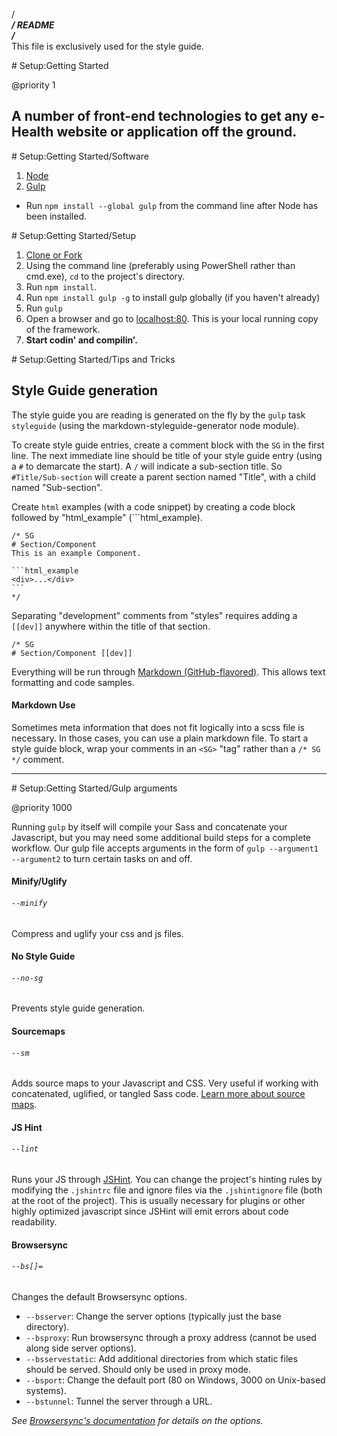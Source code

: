 /*************************\
/ 		README            \
/*************************\
This file is exclusively used for the style guide.


<SG>
# Setup:Getting Started

@priority 1

## A number of front-end technologies to get any e-Health website or application off the ground.
</SG>

<SG>
# Setup:Getting Started/Software

1. [Node](https://nodejs.org/)
2. [Gulp](http://gulpjs.com/)
  * Run `npm install --global gulp` from the command line after Node has been installed.
</SG>

<SG>
# Setup:Getting Started/Setup

1. [Clone or Fork](https://github.com/UWHealth/Front-End-Framework.git)
2. Using the command line (preferably using PowerShell rather than cmd.exe), `cd` to the project's directory.
3. Run `npm install`.
4. Run `npm install gulp -g` to install gulp globally (if you haven't already)
5. Run `gulp`
6. Open a browser and go to [localhost:80](http://localhost:80/). This is your local running copy of the framework.
7. **Start codin' and compilin'.**

</SG>

<SG>
# Setup:Getting Started/Tips and Tricks

## Style Guide generation
The style guide you are reading is generated on the fly by the `gulp` task `styleguide` (using the markdown-styleguide-generator node module).

To create style guide entries, create a comment block with the `SG` in the first line. The next immediate line should be title of your style guide entry (using a `#` to demarcate the start). A `/` will indicate a sub-section title. So `#Title/Sub-section` will create a parent section named "Title", with a child named "Sub-section".

Create `html` examples (with a code snippet) by creating a code block followed by "html_example" (\`\`\`html_example).

    /* SG
    # Section/Component
    This is an example Component.

    ```html_example
    <div>...</div>
    ```
    */

Separating "development" comments from "styles" requires adding a `[[dev]]` anywhere within the title of that section.

    /* SG
    # Section/Component [[dev]]


Everything will be run through [Markdown (GitHub-flavored)](https://guides.github.com/features/mastering-markdown/). This allows text formatting and code samples.

#### Markdown Use

Sometimes meta information that does not fit logically into a scss file is necessary. In those cases, you can use a plain markdown file. To start a style guide block, wrap your comments in an `<SG>` "tag" rather than a `/* SG */` comment.

---

</SG>

<SG>
# Setup:Getting Started/Gulp arguments

@priority 1000

Running `gulp` by itself will compile your Sass and concatenate your Javascript, but you may need some additional build steps for a complete workflow. Our gulp file accepts arguments in the form of `gulp --argument1 --argument2` to turn certain tasks on and off.

#### Minify/Uglify
###### `--minify`
Compress and uglify your css and js files.

#### No Style Guide
###### `--no-sg`
Prevents style guide generation.

#### Sourcemaps
###### `--sm`
Adds source maps to your Javascript and CSS. Very useful if working with concatenated, uglified, or tangled Sass code. [Learn more about source maps](http://blog.teamtreehouse.com/introduction-source-maps).

#### JS Hint
###### `--lint`
Runs your JS through [JSHint](https://github.com/jshint/jshint). You can change the project's hinting rules by modifying the `.jshintrc` file and ignore files via the `.jshintignore` file (both at the root of the project). This is usually necessary for plugins or other highly optimized javascript since JSHint will emit errors about code readability.

#### Browsersync
###### `--bs[]=`
Changes the default Browsersync options.

- `--bsserver`: Change the server options (typically just the base directory).
- `--bsproxy`:  Run browsersync through a proxy address (cannot be used along side server options).
- `--bsservestatic`: Add additional directories from which static files should be served. Should only be used in proxy mode.
- `--bsport`: Change the default port (80 on Windows, 3000 on Unix-based systems).
- `--bstunnel`: Tunnel the server through a URL.

_See [Browsersync's documentation](https://www.browsersync.io/docs/options/) for details on the options._


</SG>

